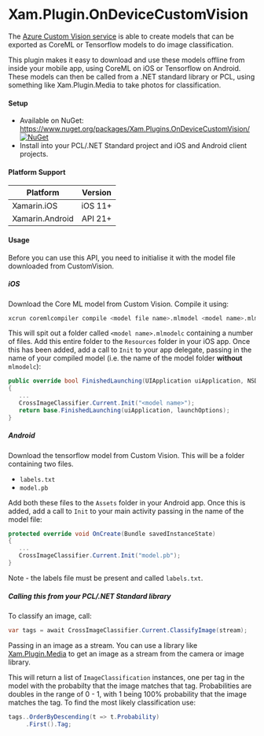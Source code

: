 # Xam.Plugin.OnDeviceCustomVision

The [Azure Custom Vision service](https://customvision.ai) is able to create models that can be exported as CoreML or Tensorflow models to do image classification.

This plugin makes it easy to download and use these models offline from inside your mobile app, using CoreML on iOS or Tensorflow on Android. These models can then be called from a .NET standard library or PCL, using something like Xam.Plugin.Media to take photos for classification.

#### Setup

* Available on NuGet: https://www.nuget.org/packages/Xam.Plugins.OnDeviceCustomVision/ [![NuGet](https://img.shields.io/nuget/v/Xam.Plugin.OnDeviceCustomVision.svg?label=NuGet)](https://www.nuget.org/packages/Xam.Plugin.OnDeviceCustomVision/)
* Install into your PCL/.NET Standard project and iOS and Android client projects.

#### Platform Support

|Platform|Version|
| ------------------- | :------------------: |
|Xamarin.iOS|iOS 11+|
|Xamarin.Android|API 21+|

#### Usage

Before you can use this API, you need to initialise it with the model file downloaded from CustomVision.

##### iOS

Download the Core ML model from Custom Vision. Compile it using:

```bash
xcrun coremlcompiler compile <model file name>.mlmodel <model name>.mlmodelc
```

This will spit out a folder called `<model name>.mlmodelc` containing a number of files. Add this entire folder to the `Resources` folder in your iOS app. Once this has been added, add a call to `Init` to your app delegate, passing in the name of your compiled model (i.e. the name of the model folder __without__ `mlmodelc`):

```cs
public override bool FinishedLaunching(UIApplication uiApplication, NSDictionary launchOptions)
{
   ...
   CrossImageClassifier.Current.Init("<model name>");
   return base.FinishedLaunching(uiApplication, launchOptions);
}
```

##### Android

Download the tensorflow model from Custom Vision. This will be a folder containing two files.

* `labels.txt`
* `model.pb`

Add both these files to the `Assets` folder in your Android app. Once this is added, add a call to `Init` to your main activity passing in the name of the model file:

```cs
protected override void OnCreate(Bundle savedInstanceState)
{
   ...
   CrossImageClassifier.Current.Init("model.pb");
}
```

Note - the labels file must be present and called `labels.txt`.

##### Calling this from your PCL/.NET Standard library

To classify an image, call:

```cs
var tags = await CrossImageClassifier.Current.ClassifyImage(stream);
```

Passing in an image as a stream. You can use a library like [Xam.Plugin.Media](https://github.com/jamesmontemagno/MediaPlugin) to get an image as a stream from the camera or image library.

This will return a list of `ImageClassification` instances, one per tag in the model with the probabilty that the image matches that tag. Probabilities are doubles in the range of 0 - 1, with 1 being 100% probability that the image matches the tag. To find the most likely classification use:

```cs
tags..OrderByDescending(t => t.Probability)
     .First().Tag;
```


